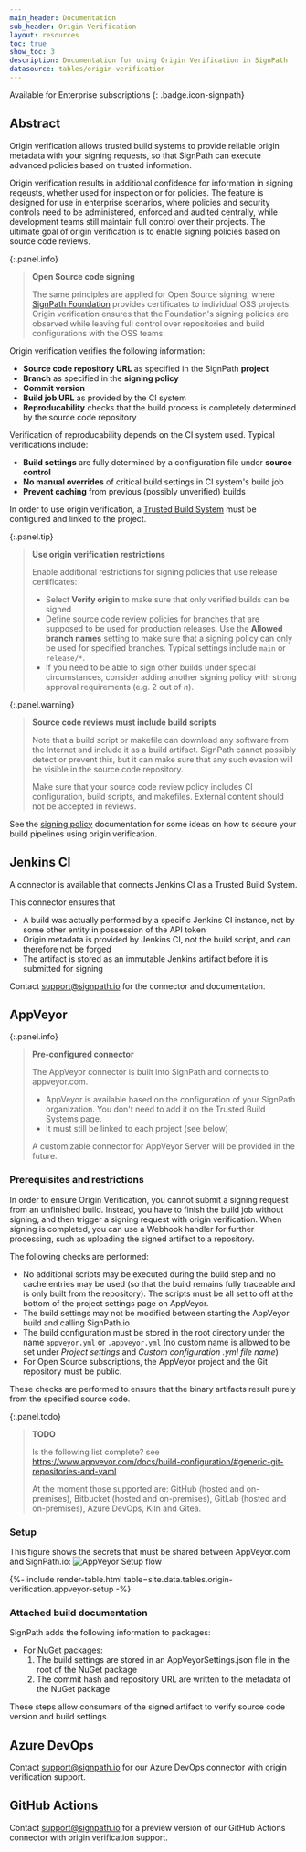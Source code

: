 ```yaml
---
main_header: Documentation
sub_header: Origin Verification
layout: resources
toc: true
show_toc: 3
description: Documentation for using Origin Verification in SignPath
datasource: tables/origin-verification
---
```


Available for Enterprise subscriptions
{: .badge.icon-signpath}

## Abstract

Origin verification allows trusted build systems to provide reliable origin metadata with your signing requests, so that SignPath can execute advanced policies based on trusted information. 

Origin verification results in additional confidence for information in signing reqeusts, whether used for inspection or for policies. The feature is designed for use in enterprise scenarios, where policies and security controls need to be administered, enforced and audited centrally, while development teams still maintain full control over their projects. The ultimate goal of origin verification is to enable signing policies based on source code reviews.

{:.panel.info}
> **Open Source code signing**
> 
> The same principles are applied for Open Source signing, where [SignPath Foundation](https://signpath.org) provides certificates to individual OSS projects. Origin verification ensures that the Foundation's signing policies are observed while leaving full control over repositories and build configurations with the OSS teams.

Origin verification verifies the following information:

* **Source code repository URL** as specified in the SignPath **project**
* **Branch** as specified in the **signing policy**
* **Commit version**
* **Build job URL** as provided by the CI system
* **Reproducability** checks that the build process is completely determined by the source code repository

Verification of reproducability depends on the CI system used. Typical verifications include:

* **Build settings** are fully determined by a configuration file under **source control**
* **No manual overrides** of critical build settings in CI system's build job
* **Prevent caching** from previous (possibly unverified) builds

In order to use origin verification, a [Trusted Build System](trusted-build-systems) must be configured and linked to the project.

{:.panel.tip}
> **Use origin verification restrictions**
> 
> Enable additional restrictions for signing policies that use release certificates:
>
> * Select **Verify origin** to make sure that only verified builds can be signed
> * Define source code review policies for branches that are supposed to be used for production releases. Use the **Allowed branch names** setting to make sure that a signing policy can only be used for specified branches. Typical settings include `main` or `release/*`.
> * If you need to be able to sign other builds under special circumstances, consider adding another signing policy with strong approval requirements (e.g. 2 out of *n*).

{:.panel.warning}
> **Source code reviews must include build scripts**
>
> Note that a build script or makefile can download any software from the Internet and include it as a build artifact. SignPath cannot possibly detect or prevent this, but it can make sure that any such evasion will be visible in the source code repository.
>
> Make sure that your source code review policy includes CI configuration, build scripts, and makefiles. External content should not be accepted in reviews.

See the [signing policy](/documentation/projects#signing-policy-origin-verification) documentation for some ideas on how to secure your build pipelines using origin verification.

## Jenkins CI

A connector is available that connects Jenkins CI as a Trusted Build System. 

This connector ensures that 
* A build was actually performed by a specific Jenkins CI instance, not by some other entity in possession of the API token
* Origin metadata is provided by Jenkins CI, not the build script, and can therefore not be forged
* The artifact is stored as an immutable Jenkins artifact before it is submitted for signing

Contact support@signpath.io for the connector and documentation.

## AppVeyor

{:.panel.info}
> **Pre-configured connector**
>
> The AppVeyor connector is built into SignPath and connects to appveyor.com. 
> * AppVeyor is available based on the configuration of your SignPath organization. You don't need to add it on the Trusted Build Systems page. 
> * It must still be linked to each project (see below)
> 
> A customizable connector for AppVeyor Server will be provided in the future.

### Prerequisites and restrictions

In order to ensure Origin Verification, you cannot submit a signing request from an unfinished build. Instead, you have to finish the build job without signing, and then trigger a signing request with origin verification. When signing is completed, you can use a Webhook handler for further processing, such as uploading the signed artifact to a repository. 

The following checks are performed:

* No additional scripts may be executed during the build step and no cache entries may be used (so that the build remains fully traceable and is only built from the repository). The scripts must be all set to off at the bottom of the project settings page on AppVeyor.
* The build settings may not be modified between starting the AppVeyor build and calling SignPath.io
* The build configuration must be stored in the root directory under the name `appveyor.yml` or `.appveyor.yml` (no custom name is allowed to be set under *Project settings* and *Custom configuration .yml file name*)
* For Open Source subscriptions, the AppVeyor project and the Git repository must be public.

These checks are performed to ensure that the binary artifacts result purely from the specified source code.

{:.panel.todo}
> **TODO**
>
> Is the following list complete? see https://www.appveyor.com/docs/build-configuration/#generic-git-repositories-and-yaml
>
> At the moment those supported are: GitHub (hosted and on-premises), Bitbucket (hosted and on-premises), GitLab (hosted and on-premises), Azure DevOps, Kiln and Gitea. 

### Setup
This figure shows the secrets that must be shared between AppVeyor.com and SignPath.io:
![AppVeyor Setup flow](/assets/img/resources/documentation/build-integration_appveyor.png)

{%- include render-table.html table=site.data.tables.origin-verification.appveyor-setup -%}

### Attached build documentation

SignPath adds the following information to packages:

* For NuGet packages:
  1. The build settings are stored in an AppVeyorSettings.json file in the root of the NuGet package
  2. The commit hash and repository URL are written to the metadata of the NuGet package

These steps allow consumers of the signed artifact to verify source code version and build settings.

## Azure DevOps

Contact support@signpath.io for our Azure DevOps connector with origin verification support.

## GitHub Actions

Contact support@signpath.io for a preview version of our GitHub Actions connector with origin verification support.